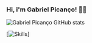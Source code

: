 ### Hi, i'm Gabriel Picanço! 🐱‍💻

![Gabriel Picanço GitHub stats](https://github-readme-stats.vercel.app/api?username=GabrielPicanco&show_icons=true&theme=radical)

[![Skills](https://img.shields.io/badge/Python-14354C?style=for-the-badge&logo=python&logoColor=white)]
